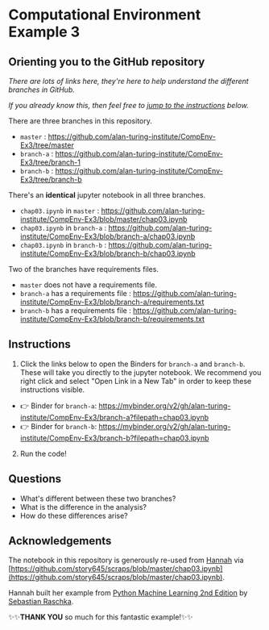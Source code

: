 # Computational Environment Example 3

## Orienting you to the GitHub repository

*There are lots of links here, they're here to help understand the different branches in GitHub.*

*If you already know this, then feel free to [jump to the instructions](#instructions) below.*

There are three branches in this repository.

* `master` : https://github.com/alan-turing-institute/CompEnv-Ex3/tree/master
* `branch-a` : https://github.com/alan-turing-institute/CompEnv-Ex3/tree/branch-1 
* `branch-b` : https://github.com/alan-turing-institute/CompEnv-Ex3/tree/branch-b

There's an **identical** jupyter notebook in all three branches.

* `chap03.ipynb` in `master` : https://github.com/alan-turing-institute/CompEnv-Ex3/blob/master/chap03.ipynb
* `chap03.ipynb` in `branch-a` : https://github.com/alan-turing-institute/CompEnv-Ex3/blob/branch-a/chap03.ipynb
* `chap03.ipynb` in `branch-b` : https://github.com/alan-turing-institute/CompEnv-Ex3/blob/branch-b/chap03.ipynb

Two of the branches have requirements files.

* `master` does not have a requirements file.
* `branch-a` has a requirements file : https://github.com/alan-turing-institute/CompEnv-Ex3/blob/branch-a/requirements.txt
* `branch-b` has a requirements file : https://github.com/alan-turing-institute/CompEnv-Ex3/blob/branch-b/requirements.txt

## Instructions

1. Click the links below to open the Binders for `branch-a` and `branch-b`.
  These will take you directly to the jupyter notebook.
  We recommend you right click and select "Open Link in a New Tab" in order to keep these instructions visible.
 
* :point_right: Binder for `branch-a`: https://mybinder.org/v2/gh/alan-turing-institute/CompEnv-Ex3/branch-a?filepath=chap03.ipynb 
* :point_right: Binder for `branch-b`: https://mybinder.org/v2/gh/alan-turing-institute/CompEnv-Ex3/branch-b?filepath=chap03.ipynb 

2. Run the code!

## Questions

* What's different between these two branches?
* What is the difference in the analysis?
* How do these differences arise?

## Acknowledgements

The notebook in this repository is generously re-used from [Hannah](https://github.com/story645) via [https://github.com/story645/scraps/blob/master/chap03.ipynb](https://github.com/story645/scraps/blob/master/chap03.ipynb).

Hannah built her example from [Python Machine Learning 2nd Edition](https://github.com/PacktPublishing/Python-Machine-Learning-Second-Edition/tree/master/Chapter03) by [Sebastian Raschka](https://sebastianraschka.com/).

:sparkles::sparkles:**THANK YOU** so much for this fantastic example!:sparkles::sparkles:
